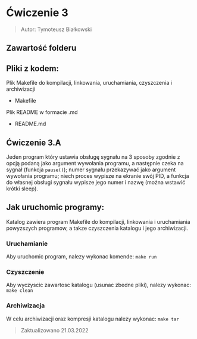 # Ćwiczenie 3
> Autor: Tymoteusz Białkowski
 
## Zawartość folderu
Pliki z kodem:
 - 


Plik Makefile do kompilacji, linkowania, uruchamiania, czyszczenia i archiwizacji
 - Makefile

Plik README w formacie .md
 - README.md

## Ćwiczenie 3.A

Jeden program który ustawia obsługę sygnału na 3 sposoby zgodnie z opcją podaną jako argument wywołania programu, a następnie czeka na sygnał 
(funkcja ```pause()```); numer sygnału przekazywać jako argument wywołania programu; niech proces wypisze na ekranie swój PID, a funkcja do własnej obsługi sygnału wypisze jego numer i nazwę (można wstawić krótki sleep).

## Jak uruchomic programy: 

Katalog zawiera program Makefile do kompilacji, linkowania
i uruchamiania powyzszych programow, a takze czyszczenia katalogu 
i jego archiwizacji.


### Uruchamianie
Aby uruchomic program, nalezy wykonac komende:
```make run```

### Czyszczenie
Aby wyczyscic zawartosc katalogu (usunac zbedne pliki), nalezy wykonac:
```make clean```

### Archiwizacja
W celu archiwizacji oraz kompresji katalogu nalezy wykonac:
```make tar```



> Zaktualizowano 21.03.2022